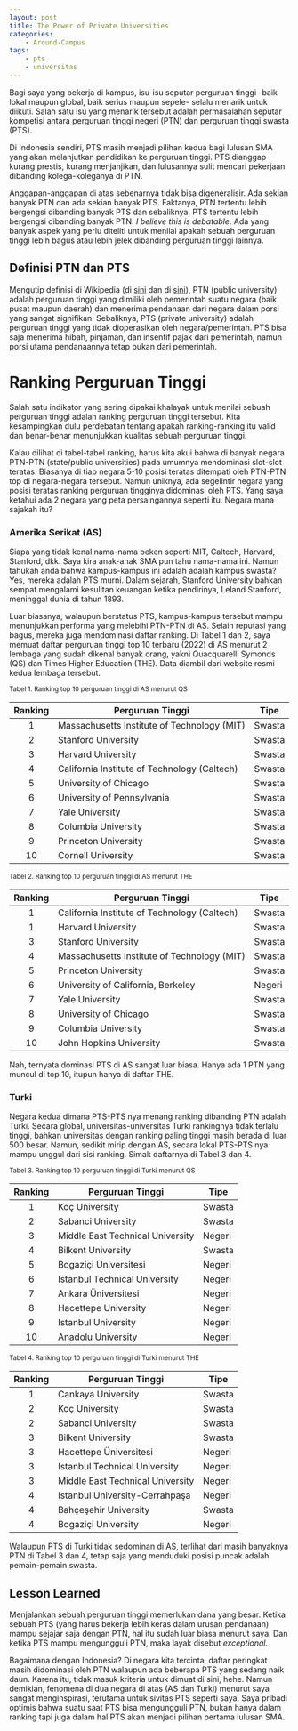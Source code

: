```yaml
---
layout: post
title: The Power of Private Universities
categories:
    - Around-Campus
tags:
    - pts
    - universitas
---
```


Bagi saya yang bekerja di kampus, isu-isu seputar perguruan tinggi -baik lokal maupun global, baik serius maupun sepele- selalu menarik untuk diikuti. Salah satu isu yang menarik tersebut adalah permasalahan seputar kompetisi antara perguruan tinggi negeri (PTN) dan perguruan tinggi swasta (PTS). 

Di Indonesia sendiri, PTS masih menjadi pilihan kedua bagi lulusan SMA yang akan melanjutkan pendidikan ke perguruan tinggi. PTS dianggap kurang prestis, kurang menjanjikan, dan lulusannya sulit mencari pekerjaan dibanding kolega-koleganya di PTN. 

Anggapan-anggapan di atas sebenarnya tidak bisa digeneralisir. Ada sekian banyak PTN dan ada sekian banyak PTS. Faktanya, PTN tertentu lebih bergengsi dibanding banyak PTS dan sebaliknya, PTS tertentu lebih bergengsi dibanding banyak PTN. <i>I believe this is debatable</i>. Ada yang banyak aspek yang perlu diteliti untuk menilai apakah sebuah perguruan tinggi lebih bagus atau lebih jelek dibanding perguruan tinggi lainnya.

## Definisi PTN dan PTS

Mengutip definisi di Wikipedia (di <a href="https://en.wikipedia.org/wiki/Public_university" target="_blank">sini</a> dan di <a href="https://en.wikipedia.org/wiki/Private_university" target="_blank">sini</a>), PTN (public university) adalah perguruan tinggi yang dimiliki oleh pemerintah suatu negara (baik pusat maupun daerah) dan menerima pendanaan dari negara dalam porsi yang sangat signifikan. Sebaliknya, PTS (private university) adalah perguruan tinggi yang tidak dioperasikan oleh negara/pemerintah. PTS bisa saja menerima hibah, pinjaman, dan insentif pajak dari pemerintah, namun porsi utama pendanaannya tetap bukan dari pemerintah.

# Ranking Perguruan Tinggi

Salah satu indikator yang sering dipakai khalayak untuk menilai sebuah perguruan tinggi adalah ranking perguruan tinggi tersebut. Kita kesampingkan dulu perdebatan tentang apakah ranking-ranking itu valid dan benar-benar menunjukkan kualitas sebuah  perguruan tinggi. 

Kalau dilihat di tabel-tabel ranking, harus kita akui bahwa di banyak negara PTN-PTN (state/public universities) pada umumnya mendominasi slot-slot teratas. Biasanya di tiap negara 5-10 posisi teratas ditempati oleh PTN-PTN top di negara-negara tersebut. Namun uniknya, ada segelintir negara yang posisi teratas ranking perguruan tingginya didominasi oleh PTS. Yang saya ketahui ada 2 negara yang peta persaingannya seperti itu. Negara mana sajakah itu?

### Amerika Serikat (AS)

Siapa yang tidak kenal nama-nama beken seperti MIT, Caltech, Harvard, Stanford, dkk. Saya kira anak-anak SMA pun tahu nama-nama ini. Namun tahukah anda bahwa kampus-kampus ini adalah adalah kampus swasta? Yes, mereka adalah PTS murni. Dalam sejarah, Stanford University bahkan sempat mengalami kesulitan keuangan ketika pendirinya, Leland Stanford, meninggal dunia di tahun 1893.

Luar biasanya, walaupun berstatus PTS, kampus-kampus tersebut mampu menunjukkan performa yang melebihi PTN-PTN di AS. Selain reputasi yang bagus, mereka juga mendominasi daftar ranking. Di Tabel 1 dan 2, saya memuat daftar perguruan tinggi top 10 terbaru (2022) di AS menurut 2 lembaga yang sudah dikenal banyak orang, yakni Quacquarelli Symonds (QS) dan Times Higher Education (THE). Data diambil dari website resmi kedua lembaga tersebut.

<sub>Tabel 1. Ranking top 10 perguruan tinggi di AS menurut QS</sub>

| Ranking | Perguruan Tinggi                             | Tipe   |
|:-------:|----------------------------------------------|--------|
| 1       | Massachusetts Institute of Technology (MIT)  | Swasta |
| 2       | Stanford University                          | Swasta |
| 3       | Harvard University                           | Swasta |
| 4       | California Institute of Technology (Caltech) | Swasta |
| 5       | University of Chicago                        | Swasta |
| 6       | University of Pennsylvania                   | Swasta |
| 7       | Yale University                              | Swasta |
| 8       | Columbia University                          | Swasta |
| 9       | Princeton University                         | Swasta |
| 10      | Cornell University                           | Swasta |

<sub>Tabel 2. Ranking top 10 perguruan tinggi di AS menurut THE</sub>

| Ranking | Perguruan Tinggi                             | Tipe   |
|:-------:|----------------------------------------------|--------|
| 1       | California Institute of Technology (Caltech) | Swasta |
| 1       | Harvard University                           | Swasta |
| 3       | Stanford University                          | Swasta |
| 4       | Massachusetts Institute of Technology (MIT)  | Swasta |
| 5       | Princeton University                         | Swasta |
| 6       | University of California, Berkeley           | Negeri |
| 7       | Yale University                              | Swasta |
| 8       | University of Chicago                        | Swasta |
| 9       | Columbia University                          | Swasta |
| 10      | John Hopkins University                      | Swasta |

Nah, ternyata dominasi PTS di AS sangat luar biasa. Hanya ada 1 PTN yang muncul di top 10, itupun hanya di daftar THE. 

### Turki

Negara kedua dimana PTS-PTS nya menang ranking dibanding PTN adalah Turki. Secara global, universitas-universitas Turki rankingnya tidak terlalu tinggi, bahkan universitas dengan ranking paling tinggi masih berada di luar 500 besar. Namun, sedikit mirip dengan AS, secara lokal PTS-PTS nya mampu unggul dari sisi ranking. Simak daftarnya di Tabel 3 dan 4.

<sub>Tabel 3. Ranking top 10 perguruan tinggi di Turki menurut QS</sub>

| Ranking | Perguruan Tinggi                 | Tipe   |
|:-------:|----------------------------------|--------|
| 1       | Koç University                   | Swasta |
| 2       | Sabanci University               | Swasta |
| 3       | Middle East Technical University | Negeri |
| 4       | Bilkent University               | Swasta |
| 5       | Bogaziçi Üniversitesi            | Negeri |
| 6       | Istanbul Technical University    | Negeri |
| 7       | Ankara Üniversitesi              | Negeri |
| 8       | Hacettepe University             | Negeri |
| 9       | Istanbul University              | Negeri |
| 10      | Anadolu University               | Negeri |

<sub>Tabel 4. Ranking top 10 perguruan tinggi di Turki menurut THE</sub>

| Ranking | Perguruan Tinggi                 | Tipe   |
|:-------:|----------------------------------|--------|
| 1       | Cankaya University               | Swasta |
| 2       | Koç University                   | Swasta |
| 2       | Sabanci University               | Swasta |
| 3       | Bilkent University               | Swasta |
| 3       | Hacettepe Üniversitesi           | Negeri |
| 3       | Istanbul Technical University    | Negeri |
| 3       | Middle East Technical University | Negeri |
| 4       | Istanbul University-Cerrahpaşa   | Negeri |
| 4       | Bahçeşehir University            | Swasta |
| 4       | Bogaziçi University              | Negeri |

Walaupun PTS di Turki tidak sedominan di AS, terlihat dari masih banyaknya PTN di Tabel 3 dan 4, tetap saja yang menduduki posisi puncak adalah pemain-pemain swasta. 

## Lesson Learned

Menjalankan sebuah perguruan tinggi memerlukan dana yang besar. Ketika sebuah PTS (yang harus bekerja lebih keras dalam urusan pendanaan) mampu sejajar saja dengan PTN, hal itu sudah luar biasa menurut saya. Dan ketika PTS mampu mengungguli PTN, maka layak disebut <i>exceptional</i>.

Bagaimana dengan Indonesia? Di negara kita tercinta, daftar peringkat masih didominasi oleh PTN walaupun ada beberapa PTS yang sedang naik daun. Karena itu, tidak masuk kriteria untuk dimuat di sini, hehe. Namun demikian, fenomena di dua negara di atas (AS dan Turki) menurut saya sangat menginspirasi, terutama untuk sivitas PTS seperti saya. Saya pribadi optimis bahwa suatu saat PTS bisa mengungguli PTN, bukan hanya dalam ranking tapi juga dalam hal PTS akan menjadi pilihan pertama lulusan SMA.
